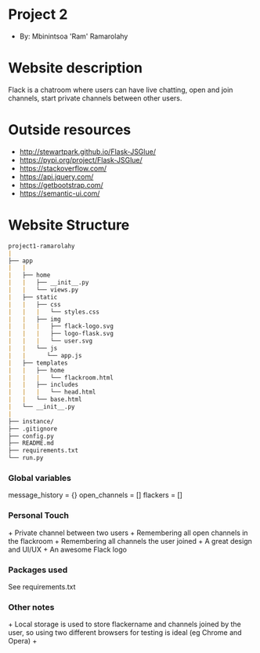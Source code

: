 # Project 2
+ By: Mbinintsoa 'Ram' Ramarolahy

# Website description
Flack is a chatroom where users can have live chatting, open and join channels, start private
channels between other users.

# Outside resources
+ http://stewartpark.github.io/Flask-JSGlue/
+ https://pypi.org/project/Flask-JSGlue/
+ https://stackoverflow.com/
+ https://api.jquery.com/
+ https://getbootstrap.com/
+ https://semantic-ui.com/

# Website Structure
```markdown
project1-ramarolahy
|    
├── app
|   |
|   ├── home
|   |   ├── __init__.py
|   |   └── views.py
|   ├── static
|   |   ├── css
|   |   |   └── styles.css
|   |   ├── img
|   |   |   ├── flack-logo.svg
|   |   |   ├── logo-flask.svg
|   |   |   └── user.svg
|   |   └── js
|   |      └── app.js
|   ├── templates
|   |   ├── home
|   |   |   └── flackroom.html
|   |   ├── includes
|   |   |   └── head.html
|   |   └── base.html
|   └── __init__.py
|
├── instance/
├── .gitignore
├── config.py
├── README.md
├── requirements.txt
└── run.py
```

<h3>Global variables</h3>
message_history = {}
open_channels = []
flackers = []

<h3>Personal Touch</h3>
+ Private channel between two users
+ Remembering all open channels in the flackroom
+ Remembering all channels the user joined
+ A great design and UI/UX
+ An awesome Flack logo

<h3>Packages used</h3>
See requirements.txt

<h3>Other notes</h3>
+ Local storage is used to store flackername and channels joined by the user, so using two different browsers for testing
is ideal (eg Chrome and Opera)
+



